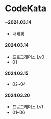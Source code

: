 # CodeKata

#### ~2024.03.14

- 내배캠

#### 2024.03.14

- 프로그래머스 Lv0
- 01

#### 2024.03.15

- 02~04

#### 2024.03.20

- 프로그래머스 Lv1
- 01~06
